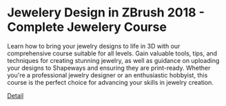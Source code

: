 # Jewelery Design in ZBrush 2018 - Complete Jewelery Course

Learn how to bring your jewelry designs to life in 3D with our comprehensive course suitable for all levels. Gain valuable tools, tips, and techniques for creating stunning jewelry, as well as guidance on uploading your designs to Shapeways and ensuring they are print-ready. Whether you're a professional jewelry designer or an enthusiastic hobbyist, this course is the perfect choice for advancing your skills in jewelry creation. 

[Detail](https://eduitfree.com/courses/jewelery-design-in-zbrush-2018-complete-jewelery-course)